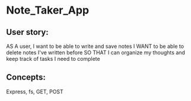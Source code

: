 # Note_Taker_App

## User story:
AS A user, I want to be able to write and save notes
I WANT to be able to delete notes I've written before
SO THAT I can organize my thoughts and keep track of tasks I need to complete

## Concepts:
Express, fs, GET, POST 